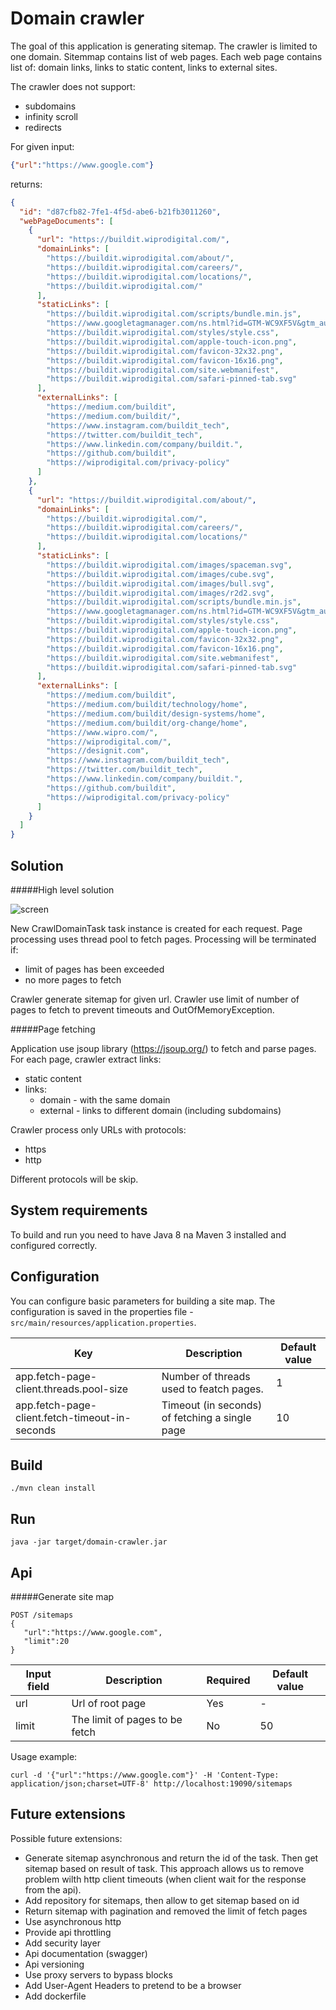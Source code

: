 Domain crawler
====================
The goal of this application is generating sitemap. The crawler is limited to one domain. Sitemmap contains list of web pages. Each web page contains list of: domain links, links to static content, links to external sites.

The crawler does not support:
* subdomains
* infinity scroll
* redirects

For given input:
```json
{"url":"https://www.google.com"}
```
returns:
```json
{
  "id": "d87cfb82-7fe1-4f5d-abe6-b21fb3011260",
  "webPageDocuments": [
    {
      "url": "https://buildit.wiprodigital.com/",
      "domainLinks": [
        "https://buildit.wiprodigital.com/about/",
        "https://buildit.wiprodigital.com/careers/",
        "https://buildit.wiprodigital.com/locations/",
        "https://buildit.wiprodigital.com/"
      ],
      "staticLinks": [
        "https://buildit.wiprodigital.com/scripts/bundle.min.js",
        "https://www.googletagmanager.com/ns.html?id=GTM-WC9XF5V&gtm_auth=HCE83Z7j2NN-BpF0vcvrvQ&gtm_preview=env-2&gtm_cookies_win=x",
        "https://buildit.wiprodigital.com/styles/style.css",
        "https://buildit.wiprodigital.com/apple-touch-icon.png",
        "https://buildit.wiprodigital.com/favicon-32x32.png",
        "https://buildit.wiprodigital.com/favicon-16x16.png",
        "https://buildit.wiprodigital.com/site.webmanifest",
        "https://buildit.wiprodigital.com/safari-pinned-tab.svg"
      ],
      "externalLinks": [
        "https://medium.com/buildit",
        "https://medium.com/buildit/",
        "https://www.instagram.com/buildit_tech",
        "https://twitter.com/buildit_tech",
        "https://www.linkedin.com/company/buildit.",
        "https://github.com/buildit",
        "https://wiprodigital.com/privacy-policy"
      ]
    },
    {
      "url": "https://buildit.wiprodigital.com/about/",
      "domainLinks": [
        "https://buildit.wiprodigital.com/",
        "https://buildit.wiprodigital.com/careers/",
        "https://buildit.wiprodigital.com/locations/"
      ],
      "staticLinks": [
        "https://buildit.wiprodigital.com/images/spaceman.svg",
        "https://buildit.wiprodigital.com/images/cube.svg",
        "https://buildit.wiprodigital.com/images/bull.svg",
        "https://buildit.wiprodigital.com/images/r2d2.svg",
        "https://buildit.wiprodigital.com/scripts/bundle.min.js",
        "https://www.googletagmanager.com/ns.html?id=GTM-WC9XF5V&gtm_auth=HCE83Z7j2NN-BpF0vcvrvQ&gtm_preview=env-2&gtm_cookies_win=x",
        "https://buildit.wiprodigital.com/styles/style.css",
        "https://buildit.wiprodigital.com/apple-touch-icon.png",
        "https://buildit.wiprodigital.com/favicon-32x32.png",
        "https://buildit.wiprodigital.com/favicon-16x16.png",
        "https://buildit.wiprodigital.com/site.webmanifest",
        "https://buildit.wiprodigital.com/safari-pinned-tab.svg"
      ],
      "externalLinks": [
        "https://medium.com/buildit",
        "https://medium.com/buildit/technology/home",
        "https://medium.com/buildit/design-systems/home",
        "https://medium.com/buildit/org-change/home",
        "https://www.wipro.com/",
        "https://wiprodigital.com/",
        "https://designit.com",
        "https://www.instagram.com/buildit_tech",
        "https://twitter.com/buildit_tech",
        "https://www.linkedin.com/company/buildit.",
        "https://github.com/buildit",
        "https://wiprodigital.com/privacy-policy"
      ]
    }
  ]
}
```

Solution
------
#####High level solution

![screen](https://user-images.githubusercontent.com/15219684/59570442-6a0a4f00-9098-11e9-8f4e-53035b1e51aa.jpg)

New CrawlDomainTask task instance is created for each request. Page processing uses thread pool to fetch pages. 
Processing will be terminated if:
* limit of pages has been exceeded
* no more pages to fetch

Crawler generate sitemap for given url. Crawler use limit of number of pages to fetch to prevent timeouts and OutOfMemoryException.

#####Page fetching

Application use jsoup library (https://jsoup.org/) to fetch and parse pages. For each page, crawler extract links:
* static content
* links:
    * domain - with the same domain
    * external - links to different domain (including subdomains)

Crawler process only URLs with protocols:
* https
* http

Different protocols will be skip.

System requirements
------
To build and run you need to have Java 8 na Maven 3 installed and configured correctly.

Configuration
------
You can configure basic parameters for building a site map. The configuration is saved in the properties file - `src/main/resources/application.properties`.

Key | Description | Default value
--- | --- | ---
app.fetch-page-client.threads.pool-size | Number of threads used to featch pages. | 1
app.fetch-page-client.fetch-timeout-in-seconds | Timeout (in seconds) of fetching a single page | 10

Build
------
```
./mvn clean install
```

Run
------
```
java -jar target/domain-crawler.jar
```

Api
------
#####Generate site map

```
POST /sitemaps
{
   "url":"https://www.google.com",
   "limit":20
}
```

Input field | Description | Required | Default value
--- | --- | --- | ---
url | Url of root page | Yes | -
limit | The limit of pages to be fetch | No | 50


Usage example:
```
curl -d '{"url":"https://www.google.com"}' -H 'Content-Type: application/json;charset=UTF-8' http://localhost:19090/sitemaps 
```
Future extensions
------
Possible future extensions:
* Generate sitemap asynchronous and return the id of the task. Then get sitemap based on result of task. 
This approach allows us to remove problem wilth http client timeouts (when client wait for the response from the api).
* Add repository for sitemaps, then allow to get sitemap based on id
* Return sitemap with pagination and removed the limit of fetch pages
* Use asynchronous http
* Provide api throttling
* Add security layer
* Api documentation (swagger)
* Api versioning
* Use proxy servers to bypass blocks
* Add User-Agent Headers to pretend to be a browser
* Add dockerfile



